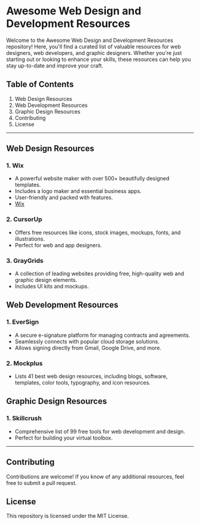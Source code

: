 # Awesome Web Design and Development Resources

Welcome to the Awesome Web Design and Development Resources repository! Here, you'll find a curated list of valuable resources for web designers, web developers, and graphic designers. Whether you're just starting out or looking to enhance your skills, these resources can help you stay up-to-date and improve your craft.

## Table of Contents

1. Web Design Resources
2. Web Development Resources
3. Graphic Design Resources
4. Contributing
5. License

---

## Web Design Resources

### 1. Wix
- A powerful website maker with over 500+ beautifully designed templates.
- Includes a logo maker and essential business apps.
- User-friendly and packed with features.
- [Wix](https://www.wix.com/)

### 2. CursorUp
- Offers free resources like icons, stock images, mockups, fonts, and illustrations.
- Perfect for web and app designers.

### 3. GrayGrids
- A collection of leading websites providing free, high-quality web and graphic design elements.
- Includes UI kits and mockups.

## Web Development Resources

### 1. EverSign
- A secure e-signature platform for managing contracts and agreements.
- Seamlessly connects with popular cloud storage solutions.
- Allows signing directly from Gmail, Google Drive, and more.

### 2. Mockplus
- Lists 41 best web design resources, including blogs, software, templates, color tools, typography, and icon resources.

## Graphic Design Resources

### 1. Skillcrush
- Comprehensive list of 99 free tools for web development and design.
- Perfect for building your virtual toolbox.

---

## Contributing

Contributions are welcome! If you know of any additional resources, feel free to submit a pull request.

## License

This repository is licensed under the MIT License.
